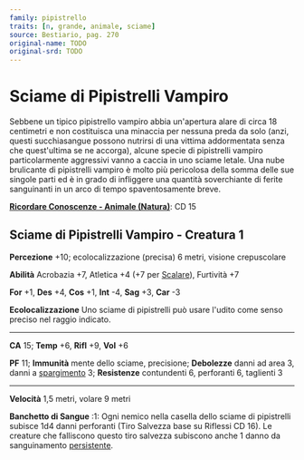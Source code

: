 ```yaml
---
family: pipistrello
traits: [n, grande, animale, sciame]
source: Bestiario, pag. 270
original-name: TODO
original-srd: TODO
---
```


# Sciame di Pipistrelli Vampiro

Sebbene un tipico pipistrello vampiro abbia un'apertura alare di circa 18
centimetri e non costituisca una minaccia per nessuna preda da solo (anzi,
questi succhiasangue possono nutrirsi di una vittima addormentata senza che
quest'ultima se ne accorga), alcune specie di pipistrelli vampiro
particolarmente aggressivi vanno a caccia in uno sciame letale. Una nube
brulicante di pipistrelli vampiro è molto più pericolosa della somma delle sue
singole parti ed è in grado di infliggere una quantità soverchiante di ferite
sanguinanti in un arco di tempo spaventosamente breve.

**[Ricordare Conoscenze - Animale (Natura)](/azioni/abilita/ricordare-conoscenze)**:
CD 15

## Sciame di Pipistrelli Vampiro - Creatura 1

**Percezione** +10; ecolocalizzazione (precisa) 6 metri, visione crepuscolare

**Abilità** Acrobazia +7, Atletica +4 (+7 per [Scalare](/azioni/scalare)),
Furtività +7

**For** +1, **Des** +4, **Cos** +1, **Int** -4, **Sag** +3, **Car** -3

**Ecolocalizzazione** Uno sciame di pipistrelli può usare l'udito come senso
preciso nel raggio indicato.

---

**CA** 15; **Temp** +6, **Rifl** +9, **Vol** +6

**PF** 11; **Immunità** mente dello sciame, precisione; **Debolezze** danni ad
area 3, danni a [spargimento](/tratti/spargimento) 3; **Resistenze** contundenti
6, perforanti 6, taglienti 3

---

**Velocità** 1,5 metri, volare 9 metri

**Banchetto di Sangue** :1: Ogni nemico nella casella dello sciame di
pipistrelli subisce 1d4 danni perforanti (Tiro Salvezza base su Riflessi CD 16).
Le creature che falliscono questo tiro salvezza subiscono anche 1 danno da
sanguinamento [persistente](/condizioni/danno-persistente).
